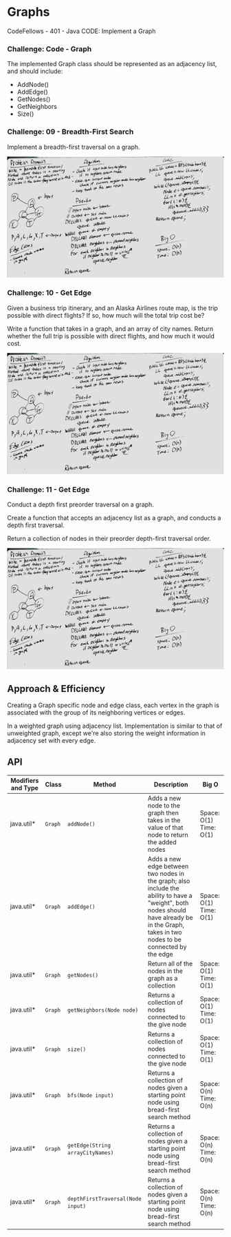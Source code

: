 # Graphs
CodeFellows - 401 - Java
CODE: Implement a Graph

### Challenge: Code - Graph
The implemented Graph class should be represented as an adjacency list, and should include:
* AddNode()
* AddEdge()
* GetNodes()
* GetNeighbors
* Size()

### Challenge: 09 - Breadth-First Search
Implement a breadth-first traversal on a graph.

![array_shift white board](../graphs-bfs.jpg)

### Challenge: 10 - Get Edge
Given a business trip itinerary, and an Alaska Airlines route map, is the trip possible with direct flights? If so, how much will the total trip cost be?

Write a function that takes in a graph, and an array of city names. Return whether the full trip is possible with direct flights, and how much it would cost.

![array_shift white board](../graphs-bfs.jpg)

### Challenge: 11 - Get Edge
Conduct a depth first preorder traversal on a graph.

Create a function that accepts an adjacency list as a graph, and conducts a depth first traversal.

Return a collection of nodes in their preorder depth-first traversal order.

![array_shift white board](../graphs-bfs.jpg)
## Approach & Efficiency
Creating a Graph specific node and edge class, each vertex in the graph is associated with the group of its neighboring vertices or edges.

In a weighted graph using adjacency list. Implementation is similar to that of unweighted graph, except we're also storing the weight information in adjacency set with every edge.




## API
Modifiers and Type      | Class       | Method    | Description | Big O |
|---                    | ---         | ---     |         --- | --- |
|  java.util*      |`Graph `  | `addNode()`   | Adds a new node to the graph then takes in the value of that node to return the added nodes | Space: O(1) Time: O(1)|
|  java.util*      |`Graph `  | `addEdge()`   | Adds a new edge between two nodes in the graph; also include the ability to have a "weight", both nodes should have already be in the Graph, takes in two nodes to be connected by the edge | Space: O(1) Time: O(1) |
|  java.util*       |`Graph `  | `getNodes()`   | Return all of the nodes in the graph as a collection |  Space: O(1) Time: O(1)
|  java.util*       |`Graph `  | `getNeighbors(Node node)`   | Returns a collection of nodes connected to the give node |  Space: O(1) Time: O(1)|
|  java.util*       |`Graph `  | `size()`   | Returns a collection of nodes connected to the give node |  Space: O(1) Time: O(1)
|  java.util*       |`Graph `  | `bfs(Node input)`   | Returns a collection of nodes given a starting point node using bread-first search method |  Space: O(n) Time: O(n)
|  java.util*       |`Graph `  | `getEdge(String arrayCityNames)`   | Returns a collection of nodes given a starting point node using bread-first search method |  Space: O(n) Time: O(n)
|  java.util*       |`Graph `  | `depthFirstTraversal(Node input)`   | Returns a collection of nodes given a starting point node using bread-first search method |  Space: O(n) Time: O(n)
